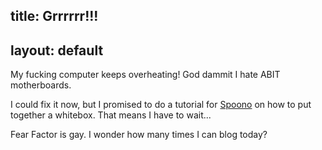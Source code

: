 title: Grrrrrr!!!
---
layout: default
---

My fucking computer keeps overheating!  God dammit I hate ABIT motherboards.

I could fix it now, but I promised to do a tutorial for
[Spoono](http://www.spoono.com) on how to put together a whitebox. That means
I have to wait...

Fear Factor is gay.  I wonder how many times I can blog today?
